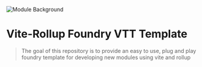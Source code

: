 ![Module Background](https://github.com/Phoenix-Modules/flight/assets/7071396/b207910e-aff0-4bbc-8a61-e60ba7dae705)
# Vite-Rollup Foundry VTT Template

>The goal of this repository is to provide an easy to use, plug and play foundry template for developing new modules using vite and rollup  
 
